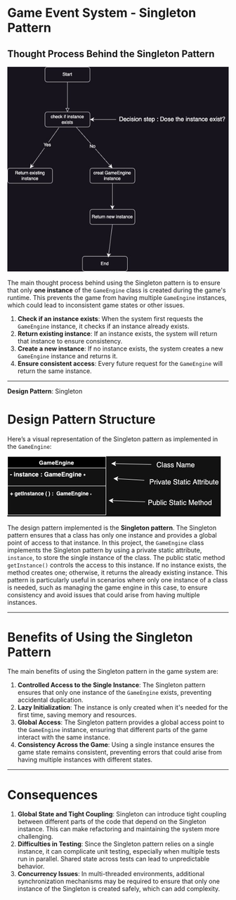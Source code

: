 # Game Event System - Singleton Pattern

## Thought Process Behind the Singleton Pattern

![Flowchart](Flowchart.jpg)


The main thought process behind using the Singleton pattern is to ensure that only **one instance** of the `GameEngine` class is created during the game's runtime. This prevents the game from having multiple `GameEngine` instances, which could lead to inconsistent game states or other issues.

1. **Check if an instance exists**: When the system first requests the `GameEngine` instance, it checks if an instance already exists.
2. **Return existing instance**: If an instance exists, the system will return that instance to ensure consistency.
3. **Create a new instance**: If no instance exists, the system creates a new `GameEngine` instance and returns it.
4. **Ensure consistent access**: Every future request for the `GameEngine` will return the same instance.

---

**Design Pattern**: Singleton

# Design Pattern Structure

Here’s a visual representation of the Singleton pattern as implemented in the `GameEngine`:


![Design Pattern](Designpattern.jpg)

The design pattern implemented is the **Singleton pattern**. The Singleton pattern ensures that a class has only one instance and provides a global point of access to that instance. In this project, the `GameEngine` class implements the Singleton pattern by using a private static attribute, `instance`, to store the single instance of the class. The public static method `getInstance()` controls the access to this instance. If no instance exists, the method creates one; otherwise, it returns the already existing instance. This pattern is particularly useful in scenarios where only one instance of a class is needed, such as managing the game engine in this case, to ensure consistency and avoid issues that could arise from having multiple instances.


---

# Benefits of Using the Singleton Pattern

The main benefits of using the Singleton pattern in the game system are:

1. **Controlled Access to the Single Instance**: The Singleton pattern ensures that only one instance of the `GameEngine` exists, preventing accidental duplication.
2. **Lazy Initialization**: The instance is only created when it's needed for the first time, saving memory and resources.
3. **Global Access**: The Singleton pattern provides a global access point to the `GameEngine` instance, ensuring that different parts of the game interact with the same instance.
4. **Consistency Across the Game**: Using a single instance ensures the game state remains consistent, preventing errors that could arise from having multiple instances with different states.

---

# Consequences

1. **Global State and Tight Coupling**: Singleton can introduce tight coupling between different parts of the code that depend on the Singleton instance. This can make refactoring and maintaining the system more challenging.
2. **Difficulties in Testing**: Since the Singleton pattern relies on a single instance, it can complicate unit testing, especially when multiple tests run in parallel. Shared state across tests can lead to unpredictable behavior.
3. **Concurrency Issues**: In multi-threaded environments, additional synchronization mechanisms may be required to ensure that only one instance of the Singleton is created safely, which can add complexity.
